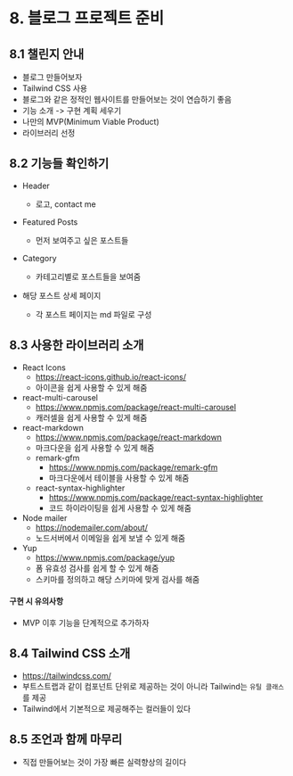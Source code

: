 # 8. 블로그 프로젝트 준비

## 8.1 챌린지 안내

- 블로그 만들어보자
- Tailwind CSS 사용
- 블로그와 같은 정적인 웹사이트를 만들어보는 것이 연습하기 좋음
- 기능 소개 -> 구현 계획 세우기
- 나만의 MVP(Minimum Viable Product)
- 라이브러리 선정

## 8.2 기능들 확인하기

- Header

  - 로고, contact me

- Featured Posts
  - 먼저 보여주고 싶은 포스트들
- Category
  - 카테고리별로 포스트들을 보여줌
- 해당 포스트 상세 페이지
  - 각 포스트 페이지는 md 파일로 구성

## 8.3 사용한 라이브러리 소개

- React Icons
  - https://react-icons.github.io/react-icons/
  - 아이콘을 쉽게 사용할 수 있게 해줌
- react-multi-carousel
  - https://www.npmjs.com/package/react-multi-carousel
  - 캐러셀을 쉽게 사용할 수 있게 해줌
- react-markdown
  - https://www.npmjs.com/package/react-markdown
  - 마크다운을 쉽게 사용할 수 있게 해줌
  - remark-gfm
    - https://www.npmjs.com/package/remark-gfm
    - 마크다운에서 테이블을 사용할 수 있게 해줌
  - react-syntax-highlighter
    - https://www.npmjs.com/package/react-syntax-highlighter
    - 코드 하이라이팅을 쉽게 사용할 수 있게 해줌
- Node mailer
  - https://nodemailer.com/about/
  - 노드서버에서 이메일을 쉽게 보낼 수 있게 해줌
- Yup
  - https://www.npmjs.com/package/yup
  - 폼 유효성 검사를 쉽게 할 수 있게 해줌
  - 스키마를 정의하고 해당 스키마에 맞게 검사를 해줌

#### 구현 시 유의사항

- MVP 이후 기능을 단계적으로 추가하자

## 8.4 Tailwind CSS 소개

- https://tailwindcss.com/
- 부트스트랩과 같이 컴포넌트 단위로 제공하는 것이 아니라 Tailwind는 `유틸 클래스`를 제공
- Tailwind에서 기본적으로 제공해주는 컬러들이 있다

## 8.5 조언과 함께 마무리

- 직접 만들어보는 것이 가장 빠른 실력향상의 길이다
